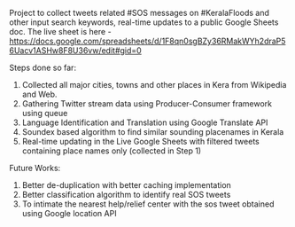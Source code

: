 Project to collect tweets related #SOS messages on #KeralaFloods and other input search keywords, real-time updates to a public Google Sheets doc. The live sheet is here - https://docs.google.com/spreadsheets/d/1F8qn0sgBZy36RMakWYh2draP56Uacv1ASHw8F8U36vw/edit#gid=0

Steps done so far:
1) Collected all major cities, towns and other places in Kera from Wikipedia and Web.
2) Gathering Twitter stream data using Producer-Consumer framework using queue
3) Language Identification and Translation using Google Translate API
4) Soundex based algorithm to find similar sounding placenames in Kerala
5) Real-time updating in the Live Google Sheets with filtered tweets containing place names only (collected in Step 1) 

Future Works:
1) Better de-duplication with better caching implementation
2) Better classification algorithm to identify real SOS tweets
3) To intimate the nearest help/relief center with the sos tweet obtained using Google location API


